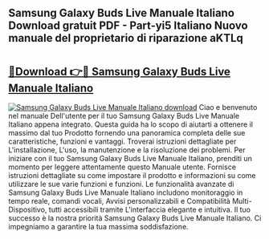 ## Samsung Galaxy Buds Live Manuale Italiano Download gratuit PDF - Part-yi5 Italiano Nuovo manuale del proprietario di riparazione aKTLq

# <h2><a href="http://dfcz6lp.blite.top/?on=Samsung+Galaxy+Buds+Live+Manuale+Italiano">🔗Download 👉🔴 Samsung Galaxy Buds Live Manuale Italiano</a></h2>

[![Samsung Galaxy Buds Live Manuale Italiano download](https://i.imgur.com/lujVjoI.png)](http://dfcz6lp.blite.top/?on=Samsung+Galaxy+Buds+Live+Manuale+Italiano)
Ciao e benvenuto nel manuale Dell'utente per il tuo Samsung Galaxy Buds Live Manuale Italiano appena integrato. Questa guida ha lo scopo di aiutarti a ottenere il massimo dal tuo Prodotto fornendo una panoramica completa delle sue caratteristiche, funzioni e vantaggi. Troverai istruzioni dettagliate per L'installazione, L'uso, la manutenzione e la risoluzione dei problemi. Per iniziare con il tuo Samsung Galaxy Buds Live Manuale Italiano, prenditi un momento per leggere attentamente questo Manuale utente. Fornisce istruzioni dettagliate su come impostare il prodotto e informazioni su come utilizzare le sue varie funzioni e funzioni. Le funzionalità avanzate di Samsung Galaxy Buds Live Manuale Italiano includono monitoraggio in tempo reale, comandi vocali, Avvisi personalizzabili e Compatibilità Multi-Dispositivo, tutti accessibili tramite L'interfaccia elegante e intuitiva. Il tuo successo è la nostra priorità Samsung Galaxy Buds Live Manuale Italiano. Ci impegniamo a garantire la tua massima soddisfazione.
